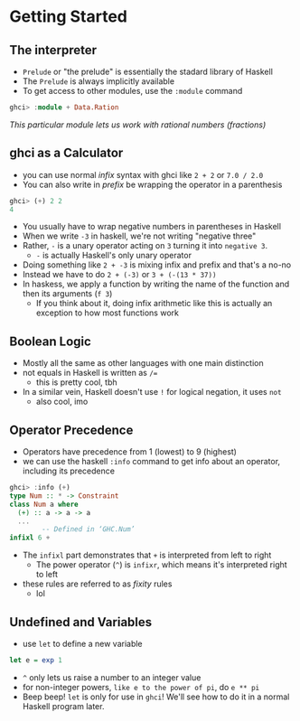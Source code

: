 # Getting Started

## The interpreter
* `Prelude` or "the prelude" is essentially the stadard library of Haskell
* The `Prelude` is always implicitly available
* To get access to other modules, use the `:module` command

```haskell
ghci> :module + Data.Ration
```

_This particular module lets us work with rational numbers (fractions)_

## ghci as a Calculator
* you can use normal _infix_ syntax with ghci like `2 + 2` or `7.0 / 2.0`
* You can also write in _prefix_ be wrapping the operator in a parenthesis

```haskell
ghci> (+) 2 2
4
```

* You usually have to wrap negative numbers in parentheses in Haskell
* When we write `-3` in haskell, we're not writing "negative three"
* Rather, `-` is a unary operator acting on `3` turning it into `negative 3`.
  * `-` is actually Haskell's only unary operator
* Doing something like `2 + -3` is mixing infix and prefix and that's a no-no
* Instead we have to do `2 + (-3)` or `3 + (-(13 * 37))`
* In haskess, we apply a function by writing the name of the function and then its arguments (`f 3`)
  * If you think about it, doing infix arithmetic like this is actually an exception to how most functions work

## Boolean Logic
* Mostly all the same as other languages with one main distinction
* not equals in Haskell is written as `/=`
  * this is pretty cool, tbh
* In a similar vein, Haskell doesn't use `!` for logical negation, it uses `not`
  * also cool, imo

## Operator Precedence
* Operators have precedence from 1 (lowest) to 9 (highest)
* we can use the haskell `:info` command to get info about an operator, including its precedence

```haskell
ghci> :info (+)
type Num :: * -> Constraint
class Num a where
  (+) :: a -> a -> a
  ...
        -- Defined in ‘GHC.Num’
infixl 6 +
```

* The `infixl` part demonstrates that `+` is interpreted from left to right
  * The power operator (`^`) is `infixr`, which means it's interpreted right to left
* these rules are referred to as _fixity_ rules
  * lol

## Undefined and Variables
* use `let` to define a new variable

```haskell
let e = exp 1
```

* `^` only lets us raise a number to an integer value
* for non-integer powers, `like e to the power of pi`, do `e ** pi`
* Beep beep! `let` is only for use in `ghci`! We'll see how to do it in a normal Haskell program later.